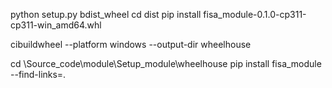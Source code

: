 python setup.py bdist_wheel
cd dist
pip install fisa_module-0.1.0-cp311-cp311-win_amd64.whl

cibuildwheel --platform windows --output-dir wheelhouse

cd \Source_code\module\Setup_module\wheelhouse
pip install fisa_module --find-links=.